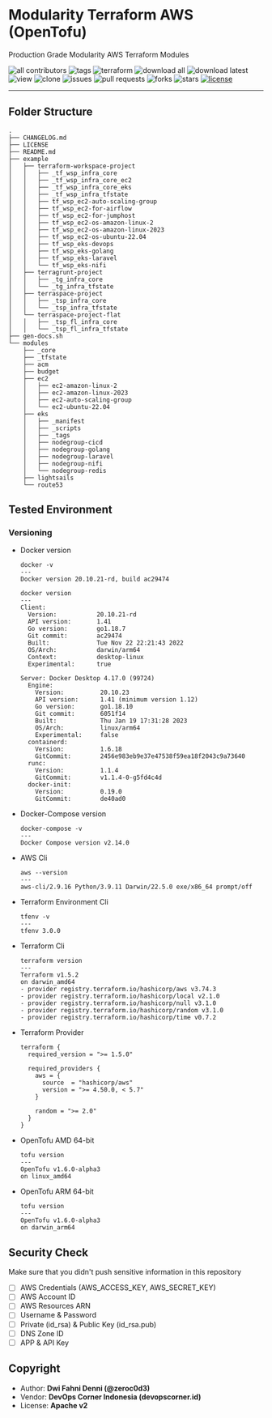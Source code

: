 # Modularity Terraform AWS (OpenTofu)

Production Grade Modularity AWS Terraform Modules

![all contributors](https://img.shields.io/github/contributors/devopscorner/tf-aws-modules)
![tags](https://img.shields.io/github/v/tag/devopscorner/tf-aws-modules?sort=semver)
![terraform](https://img.shields.io/static/v1?logo=terraform&logoColor=white&label=terraform&message=1.5.2&color=orange)
![download all](https://img.shields.io/github/downloads/devopscorner/tf-aws-modules/total.svg)
![download latest](https://img.shields.io/github/downloads/devopscorner/tf-aws-modules/1.1.0/total)
![view](https://views.whatilearened.today/views/github/devopscorner/tf-aws-modules.svg)
![clone](https://img.shields.io/badge/dynamic/json?color=success&label=clone&query=count&url=https://raw.githubusercontent.com/devopscorner/tf-aws-modules/master/clone.json?raw=True&logo=github)
![issues](https://img.shields.io/github/issues/devopscorner/tf-aws-modules)
![pull requests](https://img.shields.io/github/issues-pr/devopscorner/tf-aws-modules)
![forks](https://img.shields.io/github/forks/devopscorner/tf-aws-modules)
![stars](https://img.shields.io/github/stars/devopscorner/tf-aws-modules)
[![license](https://img.shields.io/github/license/devopscorner/tf-aws-modules)](https://img.shields.io/github/license/devopscorner/tf-aws-modules)

---

## Folder Structure

```
.
├── CHANGELOG.md
├── LICENSE
├── README.md
├── example
│   ├── terraform-workspace-project
│   │   ├── _tf_wsp_infra_core
│   │   ├── _tf_wsp_infra_core_ec2
│   │   ├── _tf_wsp_infra_core_eks
│   │   ├── _tf_wsp_infra_tfstate
│   │   ├── tf_wsp_ec2-auto-scaling-group
│   │   ├── tf_wsp_ec2-for-airflow
│   │   ├── tf_wsp_ec2-for-jumphost
│   │   ├── tf_wsp_ec2-os-amazon-linux-2
│   │   ├── tf_wsp_ec2-os-amazon-linux-2023
│   │   ├── tf_wsp_ec2-os-ubuntu-22.04
│   │   ├── tf_wsp_eks-devops
│   │   ├── tf_wsp_eks-golang
│   │   ├── tf_wsp_eks-laravel
│   │   └── tf_wsp_eks-nifi
│   ├── terragrunt-project
│   │   ├── _tg_infra_core
│   │   └── _tg_infra_tfstate
│   ├── terraspace-project
│   │   ├── _tsp_infra_core
│   │   └── _tsp_infra_tfstate
│   └── terraspace-project-flat
│   │   ├── _tsp_fl_infra_core
│   │   └── _tsp_fl_infra_tfstate
├── gen-docs.sh
└── modules
    ├── _core
    ├── _tfstate
    ├── acm
    ├── budget
    ├── ec2
    │   ├── ec2-amazon-linux-2
    │   ├── ec2-amazon-linux-2023
    │   ├── ec2-auto-scaling-group
    │   └── ec2-ubuntu-22.04
    ├── eks
    │   ├── _manifest
    │   ├── _scripts
    │   ├── _tags
    │   ├── nodegroup-cicd
    │   ├── nodegroup-golang
    │   ├── nodegroup-laravel
    │   ├── nodegroup-nifi
    │   └── nodegroup-redis
    ├── lightsails
    └── route53
```

## Tested Environment

### Versioning

- Docker version

  ```
  docker -v
  ---
  Docker version 20.10.21-rd, build ac29474

  docker version
  ---
  Client:
    Version:           20.10.21-rd
    API version:       1.41
    Go version:        go1.18.7
    Git commit:        ac29474
    Built:             Tue Nov 22 22:21:43 2022
    OS/Arch:           darwin/arm64
    Context:           desktop-linux
    Experimental:      true

  Server: Docker Desktop 4.17.0 (99724)
    Engine:
      Version:          20.10.23
      API version:      1.41 (minimum version 1.12)
      Go version:       go1.18.10
      Git commit:       6051f14
      Built:            Thu Jan 19 17:31:28 2023
      OS/Arch:          linux/arm64
      Experimental:     false
    containerd:
      Version:          1.6.18
      GitCommit:        2456e983eb9e37e47538f59ea18f2043c9a73640
    runc:
      Version:          1.1.4
      GitCommit:        v1.1.4-0-g5fd4c4d
    docker-init:
      Version:          0.19.0
      GitCommit:        de40ad0
  ```

- Docker-Compose version

  ```
  docker-compose -v
  ---
  Docker Compose version v2.14.0
  ```

- AWS Cli

  ```
  aws --version
  ---
  aws-cli/2.9.16 Python/3.9.11 Darwin/22.5.0 exe/x86_64 prompt/off
  ```

- Terraform Environment Cli

  ```
  tfenv -v
  ---
  tfenv 3.0.0
  ```

- Terraform Cli

  ```
  terraform version
  ---
  Terraform v1.5.2
  on darwin_amd64
  - provider registry.terraform.io/hashicorp/aws v3.74.3
  - provider registry.terraform.io/hashicorp/local v2.1.0
  - provider registry.terraform.io/hashicorp/null v3.1.0
  - provider registry.terraform.io/hashicorp/random v3.1.0
  - provider registry.terraform.io/hashicorp/time v0.7.2
  ```

- Terraform Provider

  ```
  terraform {
    required_version = ">= 1.5.0"

    required_providers {
      aws = {
        source  = "hashicorp/aws"
        version = ">= 4.50.0, < 5.7"
      }

      random = ">= 2.0"
    }
  }
  ```

- OpenTofu AMD 64-bit

  ```
  tofu version
  ---
  OpenTofu v1.6.0-alpha3
  on linux_amd64
  ```

- OpenTofu ARM 64-bit

  ```
  tofu version
  ---
  OpenTofu v1.6.0-alpha3
  on darwin_arm64
  ```

## Security Check

Make sure that you didn't push sensitive information in this repository

- [ ] AWS Credentials (AWS_ACCESS_KEY, AWS_SECRET_KEY)
- [ ] AWS Account ID
- [ ] AWS Resources ARN
- [ ] Username & Password
- [ ] Private (id_rsa) & Public Key (id_rsa.pub)
- [ ] DNS Zone ID
- [ ] APP & API Key

## Copyright

- Author: **Dwi Fahni Denni (@zeroc0d3)**
- Vendor: **DevOps Corner Indonesia (devopscorner.id)**
- License: **Apache v2**
